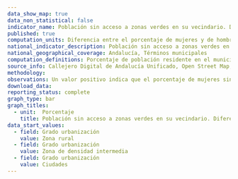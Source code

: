 ```yaml
---
data_show_map: true
data_non_statistical: false
indicator_name: Población sin acceso a zonas verdes en su vecindario. Diferencia entre el porcentaje de mujeres y de hombres
published: true
computation_units: Diferencia entre el porcentaje de mujeres y de hombres
national_indicator_description: Población sin acceso a zonas verdes en su vecindario. Diferencia entre el porcentaje de mujeres y de hombres
national_geographical_coverage: Andalucía, Términos municipales
computation_definitions: Porcentaje de población residente en el municipio que no dispone de una zona verde accesible a 10 minutos caminando desde su residencia (portal).  Este indicador aproxima, a nivel municipal,  información sobre  superficie edificada de las ciudades que se dedica a espacios abiertos para uso público de todos, desglosada por sexo y edad.
source_info: Callejero Digital de Andalucía Unificado, Open Street Map, Catastro inmobiliario y distribución espacial de la población en Andalucía
methodology:
observations: Un valor positivo indica que el porcentaje de mujeres sin acceso a zonas verdes en su vecindario es superior al de los hombres
download_data:
reporting_status: complete
graph_type: bar
graph_titles:
  - unit:  Porcentaje
    title: Población sin acceso a zonas verdes en su vecindario. Diferencia entre el porcentaje de mujeres y de hombres
data_start_values:
  - field: Grado urbanización
    value: Zona rural
  - field: Grado urbanización
    value: Zona de densidad intermedia
  - field: Grado urbanización
    value: Ciudades 
---
```

